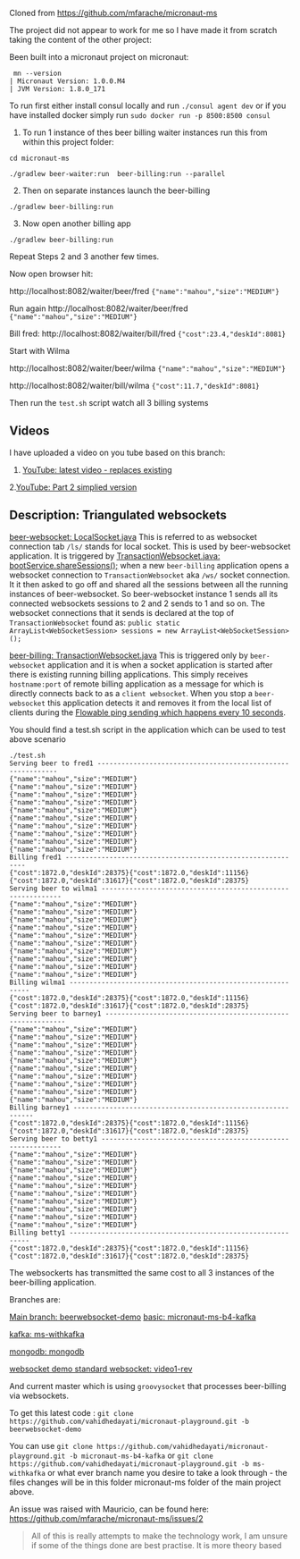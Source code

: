 Cloned from https://github.com/mfarache/micronaut-ms

The project did not appear to work for me so I have made it from scratch taking the content of the other project:


Been built into a micronaut project on micronaut:
```
 mn --version
| Micronaut Version: 1.0.0.M4
| JVM Version: 1.8.0_171
```

To run first either install consul locally and run `./consul agent dev` 
or if you have installed docker simply run `sudo docker run -p 8500:8500 consul`


1. To run 1 instance of thes beer billing waiter instances run this from within this project folder:

```
cd micronaut-ms

./gradlew beer-waiter:run  beer-billing:run --parallel

```

2. Then on separate instances launch the beer-billing
```
./gradlew beer-billing:run
```


3. Now open another billing app
```
./gradlew beer-billing:run
```

Repeat Steps 2 and 3 another few times.




Now open browser hit:

http://localhost:8082/waiter/beer/fred `{"name":"mahou","size":"MEDIUM"}`

Run again http://localhost:8082/waiter/beer/fred `{"name":"mahou","size":"MEDIUM"}`

Bill fred:
http://localhost:8082/waiter/bill/fred `{"cost":23.4,"deskId":8081}`

Start with Wilma

http://localhost:8082/waiter/beer/wilma `{"name":"mahou","size":"MEDIUM"}`

http://localhost:8082/waiter/bill/wilma `{"cost":11.7,"deskId":8081}`



Then run the `test.sh` script  watch all 3 billing systems 

Videos
----

I have uploaded a video on you tube based on this branch:

1. [YouTube: latest video - replaces existing](https://www.youtube.com/watch?v=zN9OyTBiG7s)

2.[YouTube: Part 2 simplied version](https://www.youtube.com/watch?v=TYCDUDsILVQ) 

Description: Triangulated websockets
-----
[beer-websocket: LocalSocket.java](https://github.com/vahidhedayati/micronaut-playground/blob/beerwebsocket-demo/micronaut-ms/beer-websocket/src/main/java/beer/websocket/LocalWebSocket.java)
This is referred to as websocket connection tab `/ls/` stands for local socket. This is used by beer-websocket application.
It is triggered by 
[TransactionWebsocket.java: bootService.shareSessions();](https://github.com/vahidhedayati/micronaut-playground/blob/dd13f9af63b764482d248c70e02df6ad6c289d82/micronaut-ms/beer-websocket/src/main/java/beer/websocket/TransactionWebSocket.java#L34) 
when a new `beer-billing` application opens a websocket connection to `TransactionWebsocket` aka `/ws/` socket connection.
It it then asked to go off and shared all the sessions between all the running instances of beer-websocket. So beer-websocket instance 1 sends all its connected websockets sessions to 2 and 2 sends to 1 and so on.
The websocket connections that it sends is declared at the top of    `TransactionWebsocket` found as:  `public static ArrayList<WebSocketSession> sessions = new ArrayList<WebSocketSession>();`


[beer-billing: TransactionWebsocket.java](https://github.com/vahidhedayati/micronaut-playground/blob/dd13f9af63b764482d248c70e02df6ad6c289d82/micronaut-ms/beer-billing/src/main/java/micronaut/demo/beer/TransactionWebSocket.java)
This is triggered only by `beer-websocket` application and it is when a socket application is started after there is existing running billing applications.
This simply receives `hostname:port` of remote billing application as a message for which is directly connects back to as a `client websocket`.
When you stop a `beer-websocket` this application detects it and removes it from the local list of clients during the [Flowable ping sending which happens every 10 seconds](https://github.com/vahidhedayati/micronaut-playground/blob/dd13f9af63b764482d248c70e02df6ad6c289d82/micronaut-ms/beer-billing/src/main/java/micronaut/demo/beer/service/BootService.java#L57-L61).

 
You should find a test.sh script in the application which can be used to test above scenario 

```
./test.sh 
Serving beer to fred1 ------------------------------------------------------------
{"name":"mahou","size":"MEDIUM"}
{"name":"mahou","size":"MEDIUM"}
{"name":"mahou","size":"MEDIUM"}
{"name":"mahou","size":"MEDIUM"}
{"name":"mahou","size":"MEDIUM"}
{"name":"mahou","size":"MEDIUM"}
{"name":"mahou","size":"MEDIUM"}
{"name":"mahou","size":"MEDIUM"}
{"name":"mahou","size":"MEDIUM"}
{"name":"mahou","size":"MEDIUM"}
Billing fred1 ------------------------------------------------------------
{"cost":1872.0,"deskId":28375}{"cost":1872.0,"deskId":11156}{"cost":1872.0,"deskId":31617}{"cost":1872.0,"deskId":28375}
Serving beer to wilma1 ------------------------------------------------------------
{"name":"mahou","size":"MEDIUM"}
{"name":"mahou","size":"MEDIUM"}
{"name":"mahou","size":"MEDIUM"}
{"name":"mahou","size":"MEDIUM"}
{"name":"mahou","size":"MEDIUM"}
{"name":"mahou","size":"MEDIUM"}
{"name":"mahou","size":"MEDIUM"}
{"name":"mahou","size":"MEDIUM"}
{"name":"mahou","size":"MEDIUM"}
{"name":"mahou","size":"MEDIUM"}
Billing wilma1 ------------------------------------------------------------
{"cost":1872.0,"deskId":28375}{"cost":1872.0,"deskId":11156}{"cost":1872.0,"deskId":31617}{"cost":1872.0,"deskId":28375}
Serving beer to barney1 ------------------------------------------------------------
{"name":"mahou","size":"MEDIUM"}
{"name":"mahou","size":"MEDIUM"}
{"name":"mahou","size":"MEDIUM"}
{"name":"mahou","size":"MEDIUM"}
{"name":"mahou","size":"MEDIUM"}
{"name":"mahou","size":"MEDIUM"}
{"name":"mahou","size":"MEDIUM"}
{"name":"mahou","size":"MEDIUM"}
{"name":"mahou","size":"MEDIUM"}
{"name":"mahou","size":"MEDIUM"}
Billing barney1 ------------------------------------------------------------
{"cost":1872.0,"deskId":28375}{"cost":1872.0,"deskId":11156}{"cost":1872.0,"deskId":31617}{"cost":1872.0,"deskId":28375}
Serving beer to betty1 ------------------------------------------------------------
{"name":"mahou","size":"MEDIUM"}
{"name":"mahou","size":"MEDIUM"}
{"name":"mahou","size":"MEDIUM"}
{"name":"mahou","size":"MEDIUM"}
{"name":"mahou","size":"MEDIUM"}
{"name":"mahou","size":"MEDIUM"}
{"name":"mahou","size":"MEDIUM"}
{"name":"mahou","size":"MEDIUM"}
{"name":"mahou","size":"MEDIUM"}
{"name":"mahou","size":"MEDIUM"}
Billing betty1 ------------------------------------------------------------
{"cost":1872.0,"deskId":28375}{"cost":1872.0,"deskId":11156}{"cost":1872.0,"deskId":31617}{"cost":1872.0,"deskId":28375}

```


The websockerts has transmitted the same cost to all 3 instances of the beer-billing application.


Branches are:

[Main branch: beerwebsocket-demo](https://github.com/vahidhedayati/micronaut-playground/tree/beerwebsocket-demo)
[basic: micronaut-ms-b4-kafka](https://github.com/vahidhedayati/micronaut-playground/tree/micronaut-ms-b4-kafka/micronaut-ms)

[kafka: ms-withkafka](https://github.com/vahidhedayati/micronaut-playground/tree/ms-withkafka/micronaut-ms)
 
[mongodb: mongodb](https://github.com/vahidhedayati/micronaut-playground/tree/mongodb/micronaut-ms)
 
 
[websocket demo standard websocket: video1-rev](https://github.com/vahidhedayati/micronaut-playground/tree/video1-rev)

  
And current master which is using `groovysocket` that processes beer-billing via websockets.

To get this latest code : `git clone https://github.com/vahidhedayati/micronaut-playground.git -b beerwebsocket-demo`

You can use  `git clone https://github.com/vahidhedayati/micronaut-playground.git -b micronaut-ms-b4-kafka`
or `git clone https://github.com/vahidhedayati/micronaut-playground.git -b ms-withkafka` or what ever branch name you desire to take
a look through - the files changes will be in this folder micronaut-ms folder of the main project above.





An issue was raised with Mauricio, can be found here: https://github.com/mfarache/micronaut-ms/issues/2


>All of this is really attempts to make the technology work, I am unsure if some of the things done are best practise.
>It is more theory based